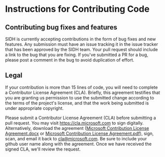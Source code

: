 # Instructions for Contributing Code

## Contributing bug fixes and features
SIDH is currently accepting contributions in the form of bug fixes and new features. Any submission must have an issue tracking it in the issue tracker that has been approved by the SIDH team. Your pull request should include a link to the bug that you are fixing. If you've submitted a PR for a bug, please post a comment in the bug to avoid duplication of effort.

## Legal
If your contribution is more than 15 lines of code, you will need to complete a Contributor License Agreement (CLA). Briefly, this agreement testifies that you are granting us permission to use the submitted change according to the terms of the project's license, and that the work being submitted is under appropriate copyright.

Please submit a Contributor License Agreement (CLA) before submitting a pull request. You may visit https://cla.microsoft.com to sign digitally. Alternatively, download the agreement ([Microsoft Contribution License Agreement.docx](https://www.codeplex.com/Download?ProjectName=typescript&DownloadId=822190) or [Microsoft Contribution License Agreement.pdf](https://www.codeplex.com/Download?ProjectName=typescript&DownloadId=921298)), sign, scan, and email it back to cla@microsoft.com. Be sure to include your github user name along with the agreement. Once we have received the signed CLA, we'll review the request.
